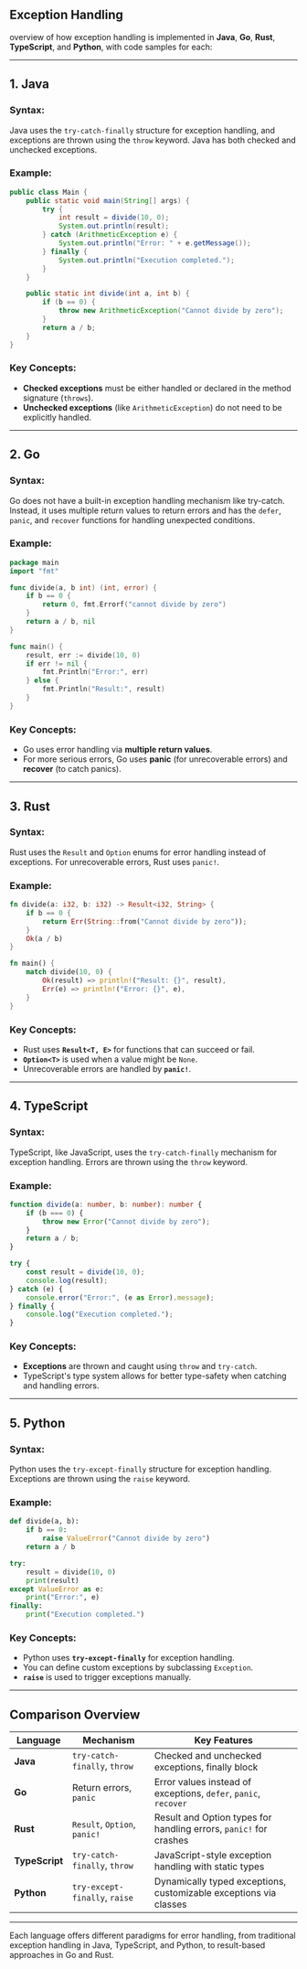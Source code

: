 ## Exception Handling

overview of how exception handling is implemented in **Java**, **Go**, **Rust**, **TypeScript**, and **Python**, with
code samples for each:

---

## **1. Java**

### **Syntax:**

Java uses the `try-catch-finally` structure for exception handling, and exceptions are thrown using the `throw` keyword.
Java has both checked and unchecked exceptions.

### **Example:**

```java
public class Main {
    public static void main(String[] args) {
        try {
            int result = divide(10, 0);
            System.out.println(result);
        } catch (ArithmeticException e) {
            System.out.println("Error: " + e.getMessage());
        } finally {
            System.out.println("Execution completed.");
        }
    }

    public static int divide(int a, int b) {
        if (b == 0) {
            throw new ArithmeticException("Cannot divide by zero");
        }
        return a / b;
    }
}
```

### **Key Concepts:**

- **Checked exceptions** must be either handled or declared in the method signature (`throws`).
- **Unchecked exceptions** (like `ArithmeticException`) do not need to be explicitly handled.

---

## **2. Go**

### **Syntax:**

Go does not have a built-in exception handling mechanism like try-catch. Instead, it uses multiple return values to
return errors and has the `defer`, `panic`, and `recover` functions for handling unexpected conditions.

### **Example:**

```go
package main
import "fmt"

func divide(a, b int) (int, error) {
    if b == 0 {
        return 0, fmt.Errorf("cannot divide by zero")
    }
    return a / b, nil
}

func main() {
    result, err := divide(10, 0)
    if err != nil {
        fmt.Println("Error:", err)
    } else {
        fmt.Println("Result:", result)
    }
}
```

### **Key Concepts:**

- Go uses error handling via **multiple return values**.
- For more serious errors, Go uses **panic** (for unrecoverable errors) and **recover** (to catch panics).

---

## **3. Rust**

### **Syntax:**

Rust uses the `Result` and `Option` enums for error handling instead of exceptions. For unrecoverable errors, Rust uses
`panic!`.

### **Example:**

```rust
fn divide(a: i32, b: i32) -> Result<i32, String> {
    if b == 0 {
        return Err(String::from("Cannot divide by zero"));
    }
    Ok(a / b)
}

fn main() {
    match divide(10, 0) {
        Ok(result) => println!("Result: {}", result),
        Err(e) => println!("Error: {}", e),
    }
}
```

### **Key Concepts:**

- Rust uses **`Result<T, E>`** for functions that can succeed or fail.
- **`Option<T>`** is used when a value might be `None`.
- Unrecoverable errors are handled by **`panic!`**.

---

## **4. TypeScript**

### **Syntax:**

TypeScript, like JavaScript, uses the `try-catch-finally` mechanism for exception handling. Errors are thrown using the
`throw` keyword.

### **Example:**

```typescript
function divide(a: number, b: number): number {
    if (b === 0) {
        throw new Error("Cannot divide by zero");
    }
    return a / b;
}

try {
    const result = divide(10, 0);
    console.log(result);
} catch (e) {
    console.error("Error:", (e as Error).message);
} finally {
    console.log("Execution completed.");
}
```

### **Key Concepts:**

- **Exceptions** are thrown and caught using `throw` and `try-catch`.
- TypeScript's type system allows for better type-safety when catching and handling errors.

---

## **5. Python**

### **Syntax:**

Python uses the `try-except-finally` structure for exception handling. Exceptions are thrown using the `raise` keyword.

### **Example:**

```python
def divide(a, b):
    if b == 0:
        raise ValueError("Cannot divide by zero")
    return a / b

try:
    result = divide(10, 0)
    print(result)
except ValueError as e:
    print("Error:", e)
finally:
    print("Execution completed.")
```

### **Key Concepts:**

- Python uses **`try-except-finally`** for exception handling.
- You can define custom exceptions by subclassing `Exception`.
- **`raise`** is used to trigger exceptions manually.

---

## **Comparison Overview**

| Language       | Mechanism                     | Key Features                                                      |
|----------------|-------------------------------|-------------------------------------------------------------------|
| **Java**       | `try-catch-finally`, `throw`  | Checked and unchecked exceptions, finally block                   |
| **Go**         | Return errors, `panic`        | Error values instead of exceptions, `defer`, `panic`, `recover`   |
| **Rust**       | `Result`, `Option`, `panic!`  | Result and Option types for handling errors, `panic!` for crashes |
| **TypeScript** | `try-catch-finally`, `throw`  | JavaScript-style exception handling with static types             |
| **Python**     | `try-except-finally`, `raise` | Dynamically typed exceptions, customizable exceptions via classes |

---

Each language offers different paradigms for error handling, from traditional exception handling in Java, TypeScript,
and Python, to result-based approaches in Go and Rust.